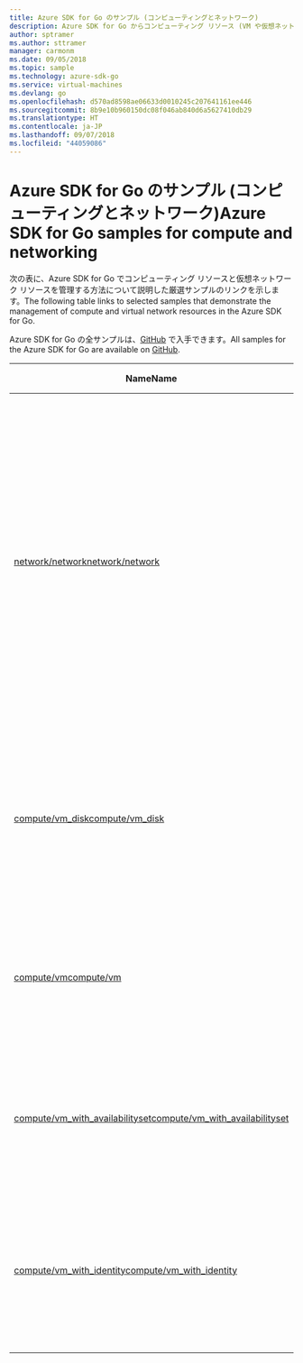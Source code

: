```yaml
---
title: Azure SDK for Go のサンプル (コンピューティングとネットワーク)
description: Azure SDK for Go からコンピューティング リソース (VM や仮想ネットワークなど) を操作するための厳選されたサンプルです。
author: sptramer
ms.author: sttramer
manager: carmonm
ms.date: 09/05/2018
ms.topic: sample
ms.technology: azure-sdk-go
ms.service: virtual-machines
ms.devlang: go
ms.openlocfilehash: d570ad8598ae06633d0010245c207641161ee446
ms.sourcegitcommit: 8b9e10b960150dc08f046ab840d6a5627410db29
ms.translationtype: HT
ms.contentlocale: ja-JP
ms.lasthandoff: 09/07/2018
ms.locfileid: "44059086"
---
```

# <a name="azure-sdk-for-go-samples-for-compute-and-networking"></a><span data-ttu-id="9b727-103">Azure SDK for Go のサンプル (コンピューティングとネットワーク)</span><span class="sxs-lookup"><span data-stu-id="9b727-103">Azure SDK for Go samples for compute and networking</span></span>

<span data-ttu-id="9b727-104">次の表に、Azure SDK for Go でコンピューティング リソースと仮想ネットワーク リソースを管理する方法について説明した厳選サンプルのリンクを示します。</span><span class="sxs-lookup"><span data-stu-id="9b727-104">The following table links to selected samples that demonstrate the management of compute and virtual network resources in the Azure SDK for Go.</span></span>

<span data-ttu-id="9b727-105">Azure SDK for Go の全サンプルは、[GitHub](https://github.com/Azure-Samples/azure-sdk-for-go-samples) で入手できます。</span><span class="sxs-lookup"><span data-stu-id="9b727-105">All samples for the Azure SDK for Go are available on [GitHub](https://github.com/Azure-Samples/azure-sdk-for-go-samples).</span></span>

| <span data-ttu-id="9b727-106">Name</span><span class="sxs-lookup"><span data-stu-id="9b727-106">Name</span></span> | <span data-ttu-id="9b727-107">説明</span><span class="sxs-lookup"><span data-stu-id="9b727-107">Description</span></span> |
|------|-------------|
| [<span data-ttu-id="9b727-108">network/network</span><span class="sxs-lookup"><span data-stu-id="9b727-108">network/network</span></span>](https://github.com/Azure-Samples/azure-sdk-for-go-samples/blob/master/network/network.go) | <span data-ttu-id="9b727-109">仮想ネットワーク、サブネット、ネットワーク セキュリティ グループなどのネットワーク リソースを作成、更新、削除、および照会します。</span><span class="sxs-lookup"><span data-stu-id="9b727-109">Create, update, delete, and query network resources including virtual networks, subnets, and network security groups.</span></span> |
| [<span data-ttu-id="9b727-110">compute/vm_disk</span><span class="sxs-lookup"><span data-stu-id="9b727-110">compute/vm_disk</span></span>](https://github.com/Azure-Samples/azure-sdk-for-go-samples/blob/master/compute/vm_disk.go) | <span data-ttu-id="9b727-111">VM のデータ ディスクを作成、接続、切断、更新、および暗号化します。</span><span class="sxs-lookup"><span data-stu-id="9b727-111">Create, attach, detach, update, and encrypt data disks for a VM.</span></span> |
| [<span data-ttu-id="9b727-112">compute/vm</span><span class="sxs-lookup"><span data-stu-id="9b727-112">compute/vm</span></span>](https://github.com/Azure-Samples/azure-sdk-for-go-samples/blob/master/compute/vm.go) | <span data-ttu-id="9b727-113">VM を作成、更新、非アクティブ化、および管理します。</span><span class="sxs-lookup"><span data-stu-id="9b727-113">Create, update, deactivate, and manage VMs.</span></span> |
| [<span data-ttu-id="9b727-114">compute/vm_with_availabilityset</span><span class="sxs-lookup"><span data-stu-id="9b727-114">compute/vm_with_availabilityset</span></span>](https://github.com/Azure-Samples/azure-sdk-for-go-samples/blob/master/compute/vm_with_availabilityset.go) | <span data-ttu-id="9b727-115">VM の可用性セットおよびロード バランサーを作成します。</span><span class="sxs-lookup"><span data-stu-id="9b727-115">Create availability sets and load balancers for VMs.</span></span> |
| [<span data-ttu-id="9b727-116">compute/vm_with_identity</span><span class="sxs-lookup"><span data-stu-id="9b727-116">compute/vm_with_identity</span></span>](https://github.com/Azure-Samples/azure-sdk-for-go-samples/blob/master/compute/vm_with_identity.go) | <span data-ttu-id="9b727-117">VM のマネージド サービス ID (MSI) を作成および管理します。</span><span class="sxs-lookup"><span data-stu-id="9b727-117">Create and manage Managed Service Identities (MSIs) for VMs.</span></span> |
